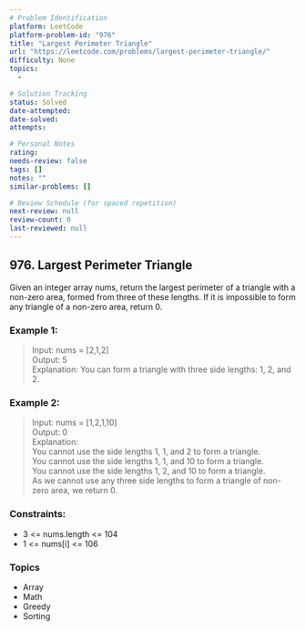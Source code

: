 ```yaml
---
# Problem Identification
platform: LeetCode
platform-problem-id: "976"
title: "Largest Perimeter Triangle"
url: "https://leetcode.com/problems/largest-perimeter-triangle/"
difficulty: None
topics:
  -

# Solution Tracking
status: Solved
date-attempted:
date-solved:
attempts:

# Personal Notes
rating:
needs-review: false
tags: []
notes: ""
similar-problems: []

# Review Schedule (for spaced repetition)
next-review: null
review-count: 0
last-reviewed: null
---
```


## 976. Largest Perimeter Triangle
Given an integer array nums, return the largest perimeter of a triangle with a non-zero area, formed from three of these lengths. If it is impossible to form any triangle of a non-zero area, return 0.

### Example 1:

> Input: nums = [2,1,2]<br/>
> Output: 5<br/>
> Explanation: You can form a triangle with three side lengths: 1, 2, and 2.

### Example 2:

> Input: nums = [1,2,1,10]<br/>
> Output: 0<br/>
> Explanation: <br/>
> You cannot use the side lengths 1, 1, and 2 to form a triangle.<br/>
> You cannot use the side lengths 1, 1, and 10 to form a triangle.<br/>
> You cannot use the side lengths 1, 2, and 10 to form a triangle.<br/>
> As we cannot use any three side lengths to form a triangle of non-zero area, we return 0.
 
### Constraints:

- 3 <= nums.length <= 104
- 1 <= nums[i] <= 106

### Topics

- Array
- Math
- Greedy
- Sorting 